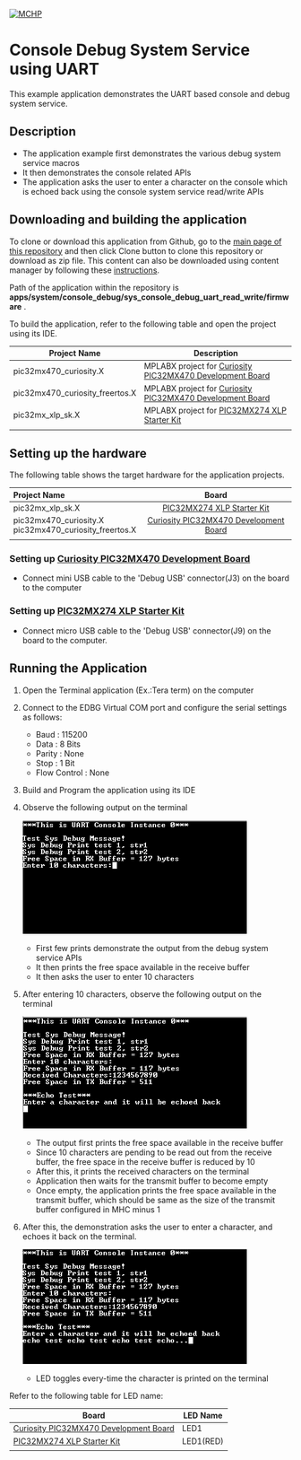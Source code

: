 [![MCHP](https://www.microchip.com/ResourcePackages/Microchip/assets/dist/images/logo.png)](https://www.microchip.com)

# Console Debug System Service using UART

This example application demonstrates the UART based console and debug system service.

## Description

- The application example first demonstrates the various debug system service macros
- It then demonstrates the console related APIs
- The application asks the user to enter a character on the console which is echoed back using the console system service read/write APIs

## Downloading and building the application

To clone or download this application from Github, go to the [main page of this repository](https://github.com/Microchip-MPLAB-Harmony/core_apps_pic32mx) and then click Clone button to clone this repository or download as zip file.
This content can also be downloaded using content manager by following these [instructions](https://github.com/Microchip-MPLAB-Harmony/contentmanager/wiki).

Path of the application within the repository is **apps/system/console_debug/sys_console_debug_uart_read_write/firmware** .

To build the application, refer to the following table and open the project using its IDE.

| Project Name      | Description                                    |
| ----------------- | ---------------------------------------------- |
| pic32mx470_curiosity.X | MPLABX project for [Curiosity PIC32MX470 Development Board](https://www.microchip.com/Developmenttools/ProductDetails/dm320103) |
| pic32mx470_curiosity_freertos.X | MPLABX project for [Curiosity PIC32MX470 Development Board](https://www.microchip.com/Developmenttools/ProductDetails/dm320103) |
| pic32mx_xlp_sk.X | MPLABX project for [PIC32MX274 XLP Starter Kit](https://www.microchip.com/DevelopmentTools/ProductDetails/DM320105) |
|||

## Setting up the hardware

The following table shows the target hardware for the application projects.

| Project Name| Board|
|:---------|:---------:|
| pic32mx_xlp_sk.X | [PIC32MX274 XLP Starter Kit](https://www.microchip.com/DevelopmentTools/ProductDetails/DM320105) |
| pic32mx470_curiosity.X <br> pic32mx470_curiosity_freertos.X | [Curiosity PIC32MX470 Development Board](https://www.microchip.com/Developmenttools/ProductDetails/dm320103) |
|||

### Setting up [Curiosity PIC32MX470 Development Board](https://www.microchip.com/Developmenttools/ProductDetails/dm320103)

- Connect mini USB cable to the 'Debug USB' connector(J3) on the board to the computer

### Setting up [PIC32MX274 XLP Starter Kit](https://www.microchip.com/DevelopmentTools/ProductDetails/DM320105)

- Connect micro USB cable to the 'Debug USB' connector(J9) on the board to the computer. 

## Running the Application

1. Open the Terminal application (Ex.:Tera term) on the computer
2. Connect to the EDBG Virtual COM port and configure the serial settings as follows:
    - Baud : 115200
    - Data : 8 Bits
    - Parity : None
    - Stop : 1 Bit
    - Flow Control : None
3. Build and Program the application using its IDE
4. Observe the following output on the terminal

    ![output_1](images/output_sys_console_debug_uart_read_write_1.png)

    - First few prints demonstrate the output from the debug system service APIs
    - It then prints the free space available in the receive buffer
    - It then asks the user to enter 10 characters

5. After entering 10 characters, observe the following output on the terminal

    ![output_2](images/output_sys_console_debug_uart_read_write_2.png)

    - The output first prints the free space available in the receive buffer
    - Since 10 characters are pending to be read out from the receive buffer, the free space in the receive buffer is reduced by 10
    - After this, it prints the received characters on the terminal
    - Application then waits for the transmit buffer to become empty
    - Once empty, the application prints the free space available in the transmit buffer, which should be same as the size of the transmit buffer configured in MHC minus 1

6. After this, the demonstration asks the user to enter a character, and echoes it back on the terminal.

    ![output_3](images/output_sys_console_debug_uart_read_write_3.png)

    - LED toggles every-time the character is printed on the terminal

Refer to the following table for LED name:

| Board | LED Name |
| ----- | -------- |
|  [Curiosity PIC32MX470 Development Board](https://www.microchip.com/Developmenttools/ProductDetails/dm320103) | LED1 |
|  [PIC32MX274 XLP Starter Kit](https://www.microchip.com/DevelopmentTools/ProductDetails/DM320105) | LED1(RED) |
|||